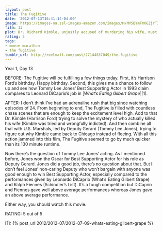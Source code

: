 ```yaml
---
layout: post
title: The Fugitive
date: '2012-07-13T16:41:14-04:00'
image: https://images-na.ssl-images-amazon.com/images/M/MV5BYmFmOGZjYTItYjY1ZS00OWRiLTk0NDgtMjQ5MzBkYWE2YWE0XkEyXkFqcGdeQXVyNjU0OTQ0OTY@._V1_UX182_CR0,0,182,268_AL_.jpg
film: 13
plot: Dr. Richard Kimble, unjustly accused of murdering his wife, must find the real killer while being the target of a nationwide manhunt.
rating: 5
tags:
- movie marathon
- the fugitive
tumblr_url: http://reelmatt.com/post/27144837049/the-fugitive
---
```


Year 1, Day 13

BEFORE: The Fugitive will be fulfilling a few things today. First, it’s Harrison Ford’s birthday. Happy birthday. Second, this gives me a chance to follow up and see how Tommy Lee Jones’ Best Supporting Actor in 1993 claim compares to Leonard DiCaprio’s job in [*What’s Eating Gilbert Grape*][1].

AFTER: I don’t think I’ve had an adrenaline rush that big since watching episodes of 24. From beginning to end, The Fugitive is filled with countless chase scenes that are enough to keep the excitement level high. Add to that Dr. Kimble (Harrison Ford) trying to solve the mystery of who actually killed his wife (Kimble was tried and wrongfully indicted). And then combine all that with U.S. Marshals, led by Deputy Gerard (Tommy Lee Jones), trying to figure out why Kimble came back to Chicago instead of fleeing. With all this action jammed into this film, The Fugitive seemed to go by much quicker than its 130 minute runtime.

Now there’s the question of Tommy Lee Jones’ acting. As I mentioned before, Jones won the Oscar for Best Supporting Actor for his role as Deputy Gerard. Jones did a good job, there’s no question about that. But I don’t feel Jones’ non-caring Deputy who won’t bargain with anyone was good enough to win Best Supporting Actor, especially compared to the performances given by Leonardo DiCaprio (What’s Eating Gilbert Grape) and Ralph Fiennes (Schindler’s List). It’s a tough competition but DiCaprio and Fiennes gave well above average performances whereas Jones gave an above average performance.

Either way, you should watch this movie.

RATING: 5 out of 5

[1]: {% post_url 2012/2012-07/2012-07-09-whats-eating-gilbert-grape %}